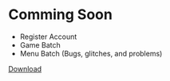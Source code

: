 # Comming Soon
* Register Account
* Game Batch
* Menu Batch (Bugs, glitches, and problems)

[Download](git@github.com:DevCold211/BatchExample-s.git)
